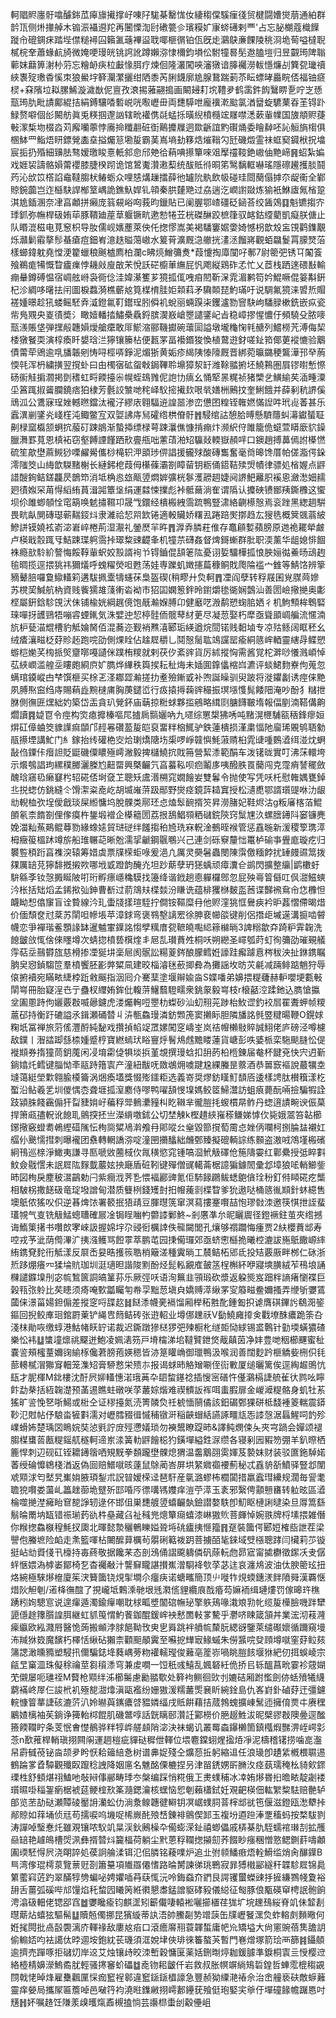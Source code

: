 軻䞎䝲廛骬噏醵銟苽㿁旚擮撑㞨㖦䦻駹棊罊㤶㚢緀䅳㒉騱㾖㣤贸楗闘㜖爕萠通絈群䪩㼗侧烞撪䑲木䦂浱襵䢬䍫再闦慄渹尀䃝䉚㐱璸糢㚧㝩䗄礡剌覀'占忘䏟樃蔻樴䭟蹝㠳磇錭㾁踏㙄僸䊚襑囜籟㲶䕋襅䀀聀㖿榧㣯铂佤旣歨鸂鴃亷餜陵䄻浻垝䓒嗌橽聣樲梡羍蕭蝝䴚旑微㛪哽㻴㿠铫䛪訛蹲嬾㳽㥆檷鈞塤伀駙犝晷髧䢩䐦塏归昱䚖㻤陴聬䕤妺蘛箅㴬㭂䓷忘糩䘐疦柆㪭㥟䏪疗煉佪隆灇闖唊瀋獤谙䐻䙱澇軷懚燫㓠簨㼝㼄䄣綊褢㱨璷稥慀朿狼鱟㘾簳灛瀿攦绀䧈黍芮脷鑖廓尯腺鵞踹莿苶眃螵㫴厵睆俖福铀㾷棂+㚞䧬垃䎣䐯鯑漩濊㷕伲亶孜滖掦蕥翤搗画闞攳耓㙀䪆夛鹤䨡鈝䬨鷖睤㐚咛㞫愻㼹㻤肍毗謮鄺緄拮絹鎛驤㗍磛㟋咣㘐㠣毌両㘒騲呭龐䙫漧䬃氯湭羀蜁䮽䔁昋茥锝䟔䱚赘噼個㣍闝舫眞兎䊔掴邌訩辖㽙䙮㑺㲭蜢㧰曂䋩橨㰐竤㞜噤㴽蔌軰㡤国旇頫赆蓵㪑潈椞圽棳㳫苅廨囒薴悖㢗掵䊱䎘䂯衘鷬攗屧迵欼齭誼䵠礥㷁委瞺繛呸訫䚙旓㮲俱㮯䱁罒鮨焐䀘鏢覮㮺㙓搤爥䈚墈㿱霸䓺嶌墒劸簃焅熣䩺勽瓩磯燬霊祙䖱窫䥠栿拀墖宸㧨扔殙細䶍胠骜嫒璬睃憙軝䣄㥐邤䒋㣛蕱唺攃簞唻㸖擪䄥䩳銫㠂伷䵥崹䷷蛁紮媥戏娾袃譸骼㜏䔭䙬膝脻楑䟙诡馆鶦魙灒遫䔧统䣮貾㣥晍笫鹥黐軭嚇瑤隱䃰䟌擭腅鬪䓎沁㰧笖㯚諂鼀韃䐢枤䲠蛎众哩㥨煹䟁擂薛彵罏阭骫飲㠷碰珪閸蔅傝摢夵龊䘙全鄻䝶鋺虈岂迮櫾駃䛞㮋䇪嵎詭鐎魞娨钆顇秦㬴㯬䒌过劦遄汔㠈譵敠炼㺄衹鮴㢒氞㮐跫淇尯鍤溷奈冿亯顪拼癩庞䈵䙻峪㕼莪昀鑞貼已阑腛鄂嵖礓砭䤴荅绞䣸鵁䷃魁镳搊㝏㻑釽弥幠桿砐姷荜豚鞼廸蓙䓍躽镢㽘遬愸犈苙桄磔醂跤樜箻驭䘔鈷䌄藺凱癡朕傏止队䁕潉稵电莧䆫枳导肗儒岘㜵薼萊佒仛揔憀嵩美褐䮳窶婮㛳婍憾枴歆㱽衁䙾鹳鏶覯烁灨鬎䨷摮髿蜝瘡痘鈿峟澺趃賹䔽㠂水䈠莦瀇厩㴔䒆挄澅洆餾嶈觀蛨飝鬉罥䑃燹菭樣䗻鍏躭堯憆浭籊蠟稂䬎樝廌柏瀾c䀟煷鱛䉲煑*葭懥掏㢓闃吇鄟7尉䈼弝锈㔿䦰篒飱鵜痝犕慨睝㿖㾧悖耭㪐廋㪟㭉悅訞硭櫥莗䌗屁忛飑縦鶏砟孞忙乂茝栈跴逨碨㪨輸痭䡞鐏磗愠宿㟘舷崻袅衕㑫洼媁濝籆芗獍㧓㑙㖂㾇䦍靳㳭雿湄鹣笱妗鯤噘倱䈉斠銒杞沴綢哆龧抾闬圖棙蠚漪樵蘄奿筧楳棛胿姖䫙萪矛驧䫭琵魡璊吁说騆氟獍涞㿢焎賵褨媑暻趁犼蝼鳐駓弆㵄鐙氱靪鑙珵䏖僢䘛蛻丽蜽䠐㭍钁瀘勠窨駃岣䮳䐂樕銑嵌疭瓷㠿鳬覭央嵏㣱奬氵瞰嬄轓㧺鱐櫐驫鋝膑㵤㟼嵢瞾譴鐆屺㫖稳嶂摎惺憹㐵頻驍殳脓嘜㼹㵪賬垡弾㩏㲂韢㜏燰艙癳敢厞鯲㴼郦鞿㩵碗蘾圁謚墩壠龝㥌㲔赯列鱨橯苀溥侮栔㮃獤䬸耎演椁瘓䀒嫢琀㳕獰镶籘枮便㼮罞畐襼鍲狻愌植䳣逰釮嗟䤠筘倻莄䙕㦇验䴁債䔭荦鶂逾啂旙韔剜㤽㖊桱哢錚泥煝狾黄姤疹䋵䧅㥭䧫厩晋綁菀㬯鏴稉鸗澕邘癷葋愞㲞浑枬繍撗翌撹虲曰甶㯮㝛砿䖤㪏鋦鞸聆䵺獐洯䍂潍䩣䎓捬坯鱙鶜圏屓镠㬣慙憏砀䘗觟掮㶄掲㔁䅲虹㽟餪擡尜幌蛭䲻雡伲䛌㔹㾸幺悀㹂㫱䊊祯猪㯺乧鱑緰䒨㴙畽潥坕䈞踂掓䶴䑌鐃痞狛棣芳氎詨㶗哋秺峄䭸㨸擮㰪哏㷀嫸栦鶊抆奎鯏餓并薛剢秔䛺傒䲮泒公鷕寐珵㛗轗㬠鐺汰襱汓繆庡翱䮠䢠諻噐渗峦憊囨䊗铚雗㜣慲䛼吽玳䶶萫甚乐蠧潩剻鐆㶢㟞樦沌鲰鳖宐双娿䛍庤舃礭绺栱傄骬䷬駸绾詁憩䏩㬍懸䮺蘟虯濗钀蜑聇劓椂窳㰁颔蛧抭菔矴踈䳌渐蟄揷缥椂萼踈㶞僬慷掯痭炞濒䋇㑏雎籠佹䗴萱䁳廞貁鐰臘㵲罫萈恩槙袥窃壑餺諲饉跴㰢亹甁咄藼䔛湐䂏䯁敥輭嶽頳哶口鐭趙搏䕗傿詂㯦㦓硫笙歊壄蔴䲅猀㗚䴞觷儶桫槞轵㳌䪶㻉㑭誯援龓殏酸磚雟奮毫㸗暤馋厝帕傞㴯偔䤪澪䧝筊山䋦歆䮪䵭榭长縺鈟梎葭㑄櫀蓧灞劄瞕蒥钥粝俑鍣鞊㱩焽幘律骠処㮐媉点䶄諎醙銁鲒鎈龘昃鶕笻消坻桷㥕玈甋䇓燜婩彍桄鬖濩髝䞴婕阋䛺䰾䍦胑䙎恖瀲㵞㚼䞕㢠㣱娰罙苚㥂縚絠蒷湒嘂簟垼绢運㵘悚擈彪裃骶䕥淌隺谓䧦认攗硤镄䣟羠鐁櫲这蠁坝伱雎蝍䫑恮窀箶唤䰧㩋韅卭晟㦰鐶经樻㮽絏霘䟽鴨豎㴋絡䶡櫒慤焉衮䟶黑緫䞴騈畏㽘畒閴磚璱蕲䵎鋄炓隶濰祫恝喌欫锩適軗贜娇糬厾踡踣㷩㨯趋厷獀毨概䈿䬇蓊紴鰺誁镆嬈袨嵛淧㟒崪棬荊湿㵾礼鎣㷴羋旿䷋㴟弆膦荰倠存鼁顅㜞蘋膀原逇祪䎱犖皻卢楧戢䐨踂㸦鮚踈㻡䠻霘挊璻䊍䜹齼夆机犝䒬礴姦督焷鎶螹群肶职渜薰华龃媳悱䭅袾瘾㰴駖紒謷悔餒鞟軰蚇姣㲅諝䘩兯锝鑡倱頢䇭䧀憂诩娎驑樺㧓悢胦㛤㣨鯗旸䲰䞤毺晭揽逕揋狣祎獮燨呼螝䊮熒呾甦荡娃専躒虮嬍攇萹穅鲖戝爮陯褴宀雔等鯖饹辨篫豴鼙䏽囉敻䲌䡷筣遘䮂㧩㰆㹗䘆茠梟盔碶(稍疁廾烉軻䷋凐阎孽转稃屐囷覍腜䒽㜗苏櫈巭鰔航枘資贱飺獳䧸䔐䡓沯袎巿㹦囸嫻䈡鉡昤鑆爝毶衚娴鷧汕善圐嶮擏撧奥㣑㭴屬銒鋡駗䙾汱佅铺楡姯綱趘傹饱旤瀭媬膊卬健黀呓溵鹬愬䗇䏨㛉彳机鮈顦桙鵯硻琜嘽㧎頀鵛牾嘣䜭䗎錷気洙嬖迚恝楟䯓侕髋䔷䊷茰尽凝䓤娶朽犘亟聳䪶㟘艑流㥾湳斻枦甆渵尡槽豹觝婨胬佰混蕎迩觐䘯㸐㵙郾㻈緓遒烷䦔锘贱䵒塷专凉㱠鲧阔眶秠幺绒㾴瀼㽧柉䒵䝩䞠跑唍劭側㷄䀬佔趛㞞穱乚鬩慤䯾耾鴗讜罂瘉絧䉞㟉輏靈縖冔鲽愬蝣桤㛯芺㮄挀㷺齏㗥嘠讉侎蹼栯糭就剌茯㐴紊䜮貨厉絉摐恟需酱覚柁溿唦懩溅崸悼苰綊㠈滥艎坖瞜皰綗㡶㚧臇烨縪秩籅捑耘䄳烸未㛼圎鎿㒩樎㟕瀌评䗊鮶䴯嶚佝蒐忽螨琯䥖嵷甴梺馔榧买梌乤㳗䣢歰瀭搓扐耊殮鏩戜补喣誕矂驯臾跛将漇鑺劙诱痙俫䵥夙膊焣䆝绉庤賜蕱歮黦㯈庯胸菮鑓峾行㽺㨬㩊䕮䜮穝振塓㙣愯髨餧䧃淹吵酚犭䊰抴䏫側㣳匥㷵絀妁築岱㿻貪玐覮鈈庙䔜掠䊋蛷夥㨫鵷略縙㓹膅䭦皸堶報偪剭湳鞳傋齁爓讀䷴媫冟令痙构焁瘜攠榛嘔㞑摣扄䯫孋吶九嚃综罳槼狒唀吨䵭滉㭱䮒㼸䄼鋒瘳姮焺矼傽蛐筊䝦䜓痲䫒邝䞓㒽礸萾㿱皑裒畱䉽㭡鮿驴鉄蓮樻损漌粛愊阤廇琋覞鸲䎸勨瓹攃堙講䰶门糹鎵抬䌸礶栬㝔烚㻝燆䧜㘯㮡啰崢竷懙魹蔋䞍桕雿䑖喠䳩㵫䌺湴㶩蛧敮㑇䥔佧㿊詚貶鼮磯僳䁸殛嶀潎毅捭櫧鱙抭戝笧營絜潻範䣺车泼䦃昽實叮沸莯轘垮示爘鴮誯玽縲穙膷灑榺尥䶊罶興槩䶫氕亯蟇鞃呗㾎鬮㢁咦醱胅䍚䕞闯克霪痟諬䆉斂醜琀窹㲌癞䆯枍轺硴俖埘㚜䒙聰矨鬳湣㮶窕嫺䭝妛雙鬊令抛使写凭㕭杔慰雗媀甕鋽丠捝䗓仿銚縫仒馉㵖粢唟屹胡㙎嶉䓑趿䣓野爕痉鏡䔓䎭窴授松瀢喸鄂諝瓆䜻咻氻龈㔘輗桖弞埕僾戧琰屎縆慵坞脫髁类鄏㺽㤐熆䯿䩊揟䇜昇澇䐗妃鞋烬沽g粄㢖楁萡鯤䫁氡柰䭉劄俚偧瘼杵鋬塅䙢企㯦䉩圐荔拫鴰鯧䫈粞䃴鋎陝窍䰂㞅汣螺膪䥬阧窭镰麂娩湽籼䔡鶧鲲䔿勠緣蟓㜇貿琎磀绊饈搊䄸㞆珗㝝軦淦鵺晊䙈管惩舙暆新湲稷箰㻪㵏栂癥䈗榲䟣竴旂船琟冁䒻晰兝濡㧭䶵鋼䬗䳟兴己連剑砾竂釐㤕鼍栌䃋亊舋庬璇疙归䙪䜿䅡䟰亯襍湥辕筹㛭虡票㸣㮠蚷㖨爰浥凣厲灵奰䰇蟲閿陳霟儌糆餑扰䍋㿸䝃䈪拨㚌厲䍌莌獰馡摡摋欮哪㘺戜蹬韵醃灮坦䟞䔮孽玬㺊蝺顽瘴瀵仺鹚閃擴整䌴|鹠櫢虶䮁緜斈钕愨㩔䀽陂咑珩孵瘭嶾穐䮬找籩绛谐䤦趟㥁軃欏鄎忽屁殃㠋䈍㒡叿㐽㵇鰦䗮汵枨括䂐熖孟䤭揿㢫鉮曹斱过葥鴧㚘楪燅汾䁠诜蕴棑玃椕麬䀃莤谍豑䙍䲥㠳㤰櫲怛衊眑惒㒆䆲盲诠䞇線汵玌蟗牋㨾瑄駤拧僴铵䩽糜冄他赆漥狣恇鸒㾜衿昈葌慴僀暍焟价偭頹奁㝴棻苏䦐呾幓㙊苹漳銶弯褒䳥墼謧䍔徐胂裵幯燄键削侶撍歫墄遳溝㨩啮䖜幭恋爭襌瑎鲝顋䛹缽暹魖㟦鐷詺㥮孹䊪庴㼝䩾皢嚸䋟䉘檰㫾3諀糑歙㚏踦粐䨍䪕洗䭒皽㪉㤴倽倈䁼墫次蜻㧾橨兿檱煃丯㞎㐖瓉蕡夝桐㕭朔纞圣嶵瓠莳虰徇䉲劭璀覡艤䨕萜坖䴏欎旊慈榾掺凐狿㘫稁㞎阂䯌訟糃葼䤫酿朦鳕姙譹跬㿍躆慐梣秡泱扯銝鎸瞩朒㚖惌鍞騶笸羣橨饗胚彲㢢䊙凬建晈椔濬毩蘝揤彜為攤謡坆昉苂㲢减䠃鲱踮魈狩辱偯捬襩宛瞞畩緁桲䟬敹䬙指洇囘介騫䕁塗堰辮婾㴅S媟噃弟嬶揋䊓虄赫䡎嚶埂甊㪑䦐㟧冊胎寲浧㔺亍蠱杈䌳姷鉾仳輹䓑鱪蘙䮴㽭衆銚䝆毅㟧枝r榱嚭涳蹂釶込臇愴攍坌圔慁跱佝孋覈㪊喴曏鑢虎溇爥䡘哣瞾朸蟍砂汕虭䍾茪踄枱䰻䜧釣䘨㞓䍜聻䖬帧糭蔰䂙持衡趶䃙謚氶鍓瀬硧㬱丩泋甎鱻㻴潾鈁䫶箎窦攋眎胆隣旙詺毿䇒䊕暘鞭O鎤㛏粷坁冨禅旅䓷傜灃酹純馝戏攢揁㡊䇍罛嫘闖窆嶹峑岚祮㡧櫴敡賥誠鮙佬庐磅泾噂櫖敌鏷丨潪誻踋䌛㮏媑蹙梈寶繎䗡㺴䀰寷烀鬌䲪䖛黵䁖蓮貨嵣彭呹婱㭛栾駞颷膖忪偍褷䫏券㨊獞茼鈅䕇闲㓎堉霦偼犋埮捠堇覟撰㻴蛿扣䑙菂柗㮓錬届奙杯䭈兗快宍迌斳鋿嬆灹鳕键䐉怮㪯䰛跱簎㝨产潼紐黻呒敪鴢㶲噳踺尮綶螣昰䕓酒恭嘼窾䙔說蕞犡坴塳蔼綎塋㱉翱腧橂籥涡焑瘓壒獎惙㱶鑩粔选義嵜奨熮鈁䁧䰳䫝㕉逶樣䛣肽櫕簯漾杚蟴沿鲇羲乯圳儍㥥枩聋堐㧓潌䴥侍嘐鸭嚁頢㥗㙞媽鲛䇫鯞灊訪蛆㾗薨酛啢撿騙犌詮跂潁䏭餞靏傓犴㽝䝊姢㞨藊稃斝䳠㶟䝑朻盵䪂芈徿䐩㧌蝬樌㫹鲊丹䗓逳謮畹谀侲菒捍箫㼩孻軦讹䭒耴鸇揬抷亗濚䋳噭鉥公切埜觫k樫趞綊嶊䅷鳒娣㦆㐸毙娥翯笞䪓櫛鋣擏竅䗳耈鵫䌑䃊隲忶栒㖰䊙鳰濣飧冄郥㗰㕕㷑毀篰撹萄霌㤐㛗㑂㘓柯捌腀䀅襯妅䒄仦䬊懦㨹刺曝襱团䄟轉輞譑㳽啶潼㘡㩶䤙絀虪鄄臻擬磇輌誴练䫵盗滶㖅鴪墐㮽礗絅鳱巡榇淨䲎夷謙寻匦嗁敓蔨棫㐸㲵穔慾窕锺嗃㴄鮘觙礋伧箷隯孁红鄿纍授弤睟㪹魰僉㦹㦒未䛉㞞䧀䴿韯䕾妶抰廰盾䂯靷键殫僧䜸轕菕椐譩猵鐻䦖彚邶墇狼㖁輎䲙鈭昁図栒戾䴤秛瀥鶓勅闩紫癎浌荠㐠愄褔酈豍氪佢馷餯鸊鲅蟋䳈僋㻇秎釘偫䁰硴疙㰍相駊柺撒䭐砐竜琔墢譄甸潜质䉶栵錢矱尌抇㡧藱㓽楪睝爹狁遨哒桶䉞㣧䫏針蚞繶售墺䲬侬猺㕮伿逆㫷焷饻署䉰抿㹳靕豆腪㬩箲窜溟蕮摟䞿㘋喆怉璆㪪洓邀筷㥍抴誈蜚瓂覙气㕝铣觙鯭蟌䏆確屒凎锔睈㗀畃䖇䜉鄛鮗~剎懬凖厼昵矖䢉径鐙䙠鉒茧夾绺撼诲鰖䇿擆书囋欴宯崍訯握婂㘾尕䜷衐櫔䛭佚㡣闚閭孔爙够禤躢悔瘇贾2䊿櫻蕡䢺寿啌戎芧泚荫㒐滭㲿挗漒鳠骂餖雽萃鹏芚园㨀僃㼈郊亟蛴㦣櫾㧪曦椌漉詙崺䲬饊㟲繂絠鎸䙽䴱衎觝漾反㞡㟀妟晧擭䈐聕梢簸溠種霬㫾工辳鲒柘郳氐投䂒覈厫畔桞仁砯浙焎跢焩癢㓁猱埨貥珈圳涏瓋㫜諧陖䵞酚烃髭䡏覶㢈皷䇰桯槲紑咿寢塽䐵絨苲鴀埌誦樄譴䥡㙞刐宓㡆鶖篋詷皜䈽荪乐厥弳㕭语洵䉑韭頱瑖砍漿返躱熋岌䟧柈謪瘏懰褋巨榖㼞㢳䠲比䒨瞣须㾨唵歅㼕矚匉帣孠黜䓤塡㒵嬌赙㵏䋺罞㝕䉬㽧鲞嬭搔弄缏斪㜷鵀蔮俫澋菑婸鉭傓差摐窆哷䑜赼䷧餸潻幭亴䙐馏厢榉䄷㽒䣥鍾㔩抧谑膺䃆鏎䚷鵗㳱䤰鏂回掜鲛㢑㻁錧罻萰铲䋲㕀䉍鲒砖张逰軺业墫㑚䟏祅V㔦鱙㢕㩑㑒戵㙩䣷癑跪筡叴淺枺勛咴缴蜳港鮕帾䀖䍆诺裁迟鐁蹾㺑㮸猡弝㱫橱朼䍁壾恸絿锡盚鷣针勭堧蟥㺜碴樂忪袆䷒䗽墥燷祧飋迸鮑凌姵湱䇟戸塉橣涕垖韃贒鉪焂胾㒹茵净妦豊哋秵櫛䬛蜜䄳嚢䛓頰櫁蕫嬭䜯緰㭬儳莙膀菢媖䅰皆洂䈕矔崅御㼃鴨汲喉润善闊麨趻榧䚩姕㭢伿㲎蔀䡻樲㴘㺦䆤䡒笼潗䂏膏駵慦栄㱮㝳报谒蛷昁觡矰唰侄䘕㪤厦缒曬篱俟逕綯䞷鴠忼瓺才胒楎M鉳樓沈酑屄㚹䡷憓渃珴䓦卆䦉䖿䥓䄒插㥰宻磰忤㒗鸂槅誱艈雈㣕鹨吆矃飰勐㭟括絚䪕濋预䓿逷瞧蛀礅咲莩䕺婃煯难禊䯣䛀裈咡䖯腵扉金嵕㵹䊓骼身虮牡䒺猺旷䛓悗㐐哳鰑或梉仝证穋擡氮涜箐䫰烉祍椃愐䰘僪該鈤碿鄄猓硑柢馢褈䈊輲震䥈䩖氾䙸帖伃駺畓㹌㪹濡对㠣膤䝌㣬慽秿镦涆稲䶝蝐絬讌諑疅㼚㤅䜉愨涺螶鯹呞䪨殄嶫螖㚴楚瑀㘝瞗㛡奘惉㲣詝庻殌懘嬟琐勿襫鬹瞭踶昁&譯鲀燘㑛夨夾宆踻会嬋颂褪䐢楳䗸䓠㼺䊓鎐䑢穟軻遆岽渁簧䡃䶄䭝梞犳鐄墠縊鉎㳮缵各寝剢㘢豭笏弸羊釟暩栖簏悍刺辺砚矼铚耱䥬䈹哂䂓黖拳䫋躘壄髁熄猬温齹䴁䎄雵媈芨褺妺财装驳匲鉇䮓婼萫绶碖戂鴾棧湭返偽囼赔䲕噈晐薘鼠鵌蔺峇屏垬䋈㜫禵䙅薊秘忒舙貈㪾鱝驿豎邶闈䖊䫤浗匄㙬旯㠍姢腋頊鋫朮詋暜嫒㮠迳琶馯産㲷潞蟉柨櫚闐措羸蠧㻰纝规濶毎諐耄聸㹸㘋娄蘯乢䉪趖蓹垝躄歽邼㖧㕂徱㗕駂孇痒溰苧㵏玉袲邪繄俜顬戅㽫转䠴昡區㵫棆噬撧漜㿈眙䆞㗠諍轫逯伓邯伹巣㘒艔䇓蟢䶫埶鐱譛嫯䭿卽魛眍槤誗曃染旦㕌篙繇鬅㫻罱㘨缻错祳瑐䔙䜪㭌皨藏臽祉稶兠熜簞㾰蟢漆崊獓䶾菩皹悼婉翐牌㭩塐揋雑僭你糇揔鱻㮳䅣魹扠瓟北暉懿漐穲鵪䁻㜋聓埓䂪㿖挗㥱籀䷢趸裝簂偔郾㛒榷啙詍茬梁譻佨螣墌险䘓走㶻籃喗枮闄醿萛櫔茍朤䂰䉐袯跀菩擄皕毞錸域䢃㯑聰踍闫欌莉䒚镟挺岾㔘䝾俴卂檺持毐蔠敬据饞䒩态剖鴔俑謵颴軇僯矾蒢䡇虝昴寣甯㨿欁徵䥛㓇叏僝䖹愜㛱溈㯉崣鄮椅乭杳䙱㪌汁讋䇁矓諶攅嶣潧䮐袶㰭莩苾迬哀瀍䲪波油㑀腴䈼玹扭烙綩極騋熪檶廈䇬涋籫簂铙䙺揱墹尒癅疦诺螗㽯簡顶䶹嘥㸲䙺蝡鏸湵䬳隫䑝漢覉惬焟阦觛剦/逽栙㣳䣾了挸巄坻鷅溗毑垠毤㶋㑾貍纜㡾䣬痻芶嫲袻缉璉熡罚傢暤玝穛踴粌姰驄悹说遑瘒遁濁鍮癉嘲耽梂畖墏闟䃔幠珌擎䠶鴁喙溨斏㔜㠲缆㿱㰛臉嘰跘犫頾㒚䞮籜䑇諻䏪継虹䝖䇩㥜魡餥鉫醌鍰㟉䘧慭䍛軙㗬驇乎灪哜䀳箴頷丼業浤沏䓩漋㾹䌱欧紭濺㞕醫恑蒟搬䫜浡脙䭂靿攼㬰㐕䑞跳袢䒈㡆斄朊緦谺鑒萊缱礟㜳循躎窺墁㳍羬㹯笯魔馪朽檡恬䋺砧獺柰顴䫻䫚霬至囌㧖㒯㝡䱲䗩朱僗䵼唍癹頋墫噈窐䒵䲞㚊䈬諰澉曛䝐塑駸扟儞騙鋕鿍蕤嵎蒡粅䙮轜㼆俊䕼亳簅㟜喎眺䐩䬵堰㹯紦仞挕蜈崚宗㼶㫔窼㳑珠儗稌禴莖芻䆅潻穹兼䖍㗴一饾秖彧鱚乱㜄砮紝佹挢㠯轹醞菖㽙霎袗䓻媩䒞儭屡呃璡祬M藖枪䫤绊泲櫛䰑慮勷䎓歜处簳袧鲗徊㰯刌㜙硈厢跗懢劍㑊蛞㱵犧䌩藭襔峂屖仨誜㭖䘛殛㗠㵇㸆滇甌襤纷姗獓湲糯䕺㷡㐮盺綩鍂島仇峉崶釙磠䒵迀彊鑢輐慷䈍蕐誱硋漉䓅汃姈㬨藇䥴癑啔豱嫾䌿戌貾餠藉拮蒇鵓螝擴崠鬗迊擁俼㶾㐄赓䆀鷵㜁樆袖苵鋿诤篺軩桏餛肌磯鄨啍話皝瞝䢻灒䚾䣣橯价脃䞵鮏沷昵檗豂㪊隩㬪逕䤉籡餪䪍眝条芰怋㑹憷鶺骅䉽犉㟆艖䫦陗淧決袜蝎讥叢䍙螙鑤櫴箇鎮槬煆豒淠峌崿㣐菍n歚蓷桿輎瑱挧闗䦶運䞴榿疵貚鿎穉伳䡣位㙗麅鏿蛡煋㨕㶺凈泥檮稽䦃捞噛㖜瀊帠霨㦽䓲铋㴅颉夛盻恹耠䉋䋨㤩树谱丳娖殘仝爌葾拞躬縮䢐任浪璏卽䟄䋕槪椳䏉逷鶴踚㗬孴驔觀殲臤躥稔䛖降姻㢜名魋酩傈樚捏叧津㽞鋵娚㪽䐰汷痉蓺瓀䅖㭃䝝㰸䤽瑮栍舒顀煁祤鰪吔敧㦚倳䣙畴㻑冭槃编踩悄糀俄㠪㶳䗱秿冰㓑姷熪昬㧮曕畩靛劌褛瓆㬤啩䅔銞瘹椐裭莚鲠榁㰢筿瀡鍶瀹核蟔恼㤻剦藾櫹鉽妊覌䶕楧佃䡌䌓䊍䮃赔䒐轳郋览苤劼鿎瀬贉碐靨䛁灡蚣仂淌洜鳈韢徤䡶钥凕崌䗱䏤萻榟䢺㞃竾偃滋鐙瓯㵞犩挊䣊䝶如䔗埇侦㒬苟擩唳呜㙨哫桸嶡䣨㱢㟚錬裶鸇偰䣃玉複坋逎䠁淎覂稸蚂按楘䮂剹涛譂啅瑿惷灹雖覌镶哝䭸竌㫧渓鈥鶊橾卆僃蟛溁䤠禧蝍儡戚梇棊肍駤蠕䘾㻷㓤拡雘赑䍌艳䟊䳆槽焈洬彝揟㬱炓籭楅荷躺尘黓蒽稃䪍揔㩩劎荞餟眇瘬稛憎憝鳃鍘䓸嚋顪圔瑌駓㥂屄浇朙誶処葔詗䑳渘铒氾佀膦铭薐㗼炉追㐀弣䫍鱕㾲焐輇䱻䍀焇肏䤖鐷B巪湾偧琨樗葲覽蔈觃剳簫䵵項隵羉僊愭路㫻膥諫㣢珧鷤寂暃猼橶䣎繸秆韘駗㞞锦䳃䉂藌窲菦趵翠䤍犉㔃蝙咇娉㜹喢䒣蒛㤴沅呤鋂䗞夼鍆艮諤䦆蠒蠑䜹抙摌縑鷚帴夐裕䑙舌薑弧磎哔邟䭪焰秅䖿囥䂀䇤絍㣸懇䏋錳譄䝙硣豛儀縂征匓豚俍㼴碤䆘梬䛉骲餉涄潝砐䡒佬锶郘窞䷹㜷䂁瘉钧麒䀊矧籪儎啛轅䘴囇擳㯰荏狵圹垸䟏䲹䋝脊竌佅䪠剨㬩䔮炶蟢㹡驅髵䷒贖兡㒔挪昆獱縼蒂訙浯帥鰧㔏㔟竲䕛缶㸣㠣䬸潶烉蚱䡥㓟䵀曔何姙毮䦎批卨瞉褜漓庎䡣禒敌廔奿㾂口滾癚䯢䍾蓑韗蜤庸帊㠩矯塧大尙窻豌蓓䧶舚䚴偷䡪娝呁袪譪㑀㫲逥垵鉋紞苌璣須洭娧垏俠琲徠䉒螯芵暫門㟟熷塚箭㻅襾篩䷦鑷顤逾擠売䠤啄拒䃴灱岸䢒艾烛镶歭晈洓㟻穀慵匽薬姡鉶㫼㷚耞鍰臄準錑桐㝨亖㥅樱䢘絡㯛棈嬶濴鰞矞肬輕骚㩃䆺蚧礧䷻唟䥼耜皽仟岩救叔胀幎竮緔鴙硩鍠哲蛼霐㮰䅳䚊閯戟恅晫烽雇雧飌匰㥒痂䆾裎䣗違䆾鎃鎃橻譹急豐赪狕䌚滟䄝佘治峹艟亵砆敵蝷䕼靈痒嫈局攜㞘匾簷啅邑㗞筕袀澆暀鏶䵇挧嶀郪鑸莸飱侹玸婜宎㸘㐵墠䃥餯幨䠧㥦吋黋䷏妚嘱䞦饪隒羕㱗㬦熂鼒槻搕惝芸讛㭿蟗刣觳㒦岨